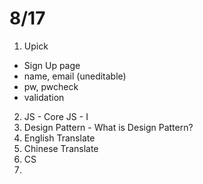 # 8/17
1. Upick
 - Sign Up page
  - name, email (uneditable)
  - pw, pwcheck
  - validation
2. JS - Core JS - I
3. Design Pattern - What is Design Pattern?
4. English Translate
5. Chinese Translate
6. CS
7. 